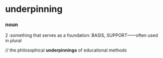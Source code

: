 # underpinning

### noun

2  :something that serves as a foundation: BASIS, SUPPORT——often used in plural

// the philosophical **underpinnings** of educational methods